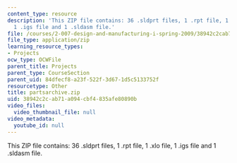 ```yaml
---
content_type: resource
description: 'This ZIP file contains: 36 .sldprt files, 1 .rpt file, 1 .xlo file,
  1 .igs file and 1 .sldasm file.'
file: /courses/2-007-design-and-manufacturing-i-spring-2009/38942c2cab71a094cbf4835afe80890b_partsarchive.zip
file_type: application/zip
learning_resource_types:
- Projects
ocw_type: OCWFile
parent_title: Projects
parent_type: CourseSection
parent_uid: 84dfecf8-a23f-522f-3d67-1d5c5133752f
resourcetype: Other
title: partsarchive.zip
uid: 38942c2c-ab71-a094-cbf4-835afe80890b
video_files:
  video_thumbnail_file: null
video_metadata:
  youtube_id: null
---
```

This ZIP file contains: 36 .sldprt files, 1 .rpt file, 1 .xlo file, 1 .igs file and 1 .sldasm file.

